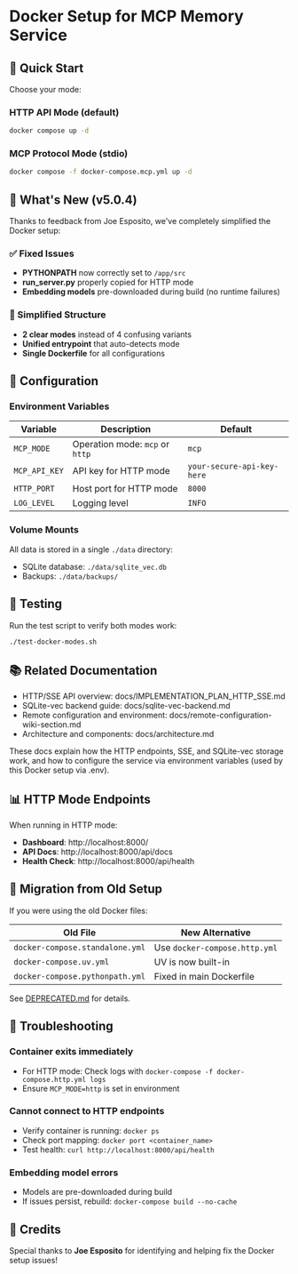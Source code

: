# Docker Setup for MCP Memory Service

## 🚀 Quick Start

Choose your mode:

### HTTP API Mode (default)
```bash
docker compose up -d
```

### MCP Protocol Mode (stdio)
```bash
docker compose -f docker-compose.mcp.yml up -d
```

## 📝 What's New (v5.0.4)

Thanks to feedback from Joe Esposito, we've completely simplified the Docker setup:

### ✅ Fixed Issues
- **PYTHONPATH** now correctly set to `/app/src`
- **run_server.py** properly copied for HTTP mode
- **Embedding models** pre-downloaded during build (no runtime failures)

### 🎯 Simplified Structure
- **2 clear modes** instead of 4 confusing variants
- **Unified entrypoint** that auto-detects mode
- **Single Dockerfile** for all configurations

## 🔧 Configuration

### Environment Variables

| Variable | Description | Default |
|----------|-------------|---------|
| `MCP_MODE` | Operation mode: `mcp` or `http` | `mcp` |
| `MCP_API_KEY` | API key for HTTP mode | `your-secure-api-key-here` |
| `HTTP_PORT` | Host port for HTTP mode | `8000` |
| `LOG_LEVEL` | Logging level | `INFO` |

### Volume Mounts

All data is stored in a single `./data` directory:
- SQLite database: `./data/sqlite_vec.db`
- Backups: `./data/backups/`

## 🧪 Testing

Run the test script to verify both modes work:
```bash
./test-docker-modes.sh
```

## 📚 Related Documentation

- HTTP/SSE API overview: docs/IMPLEMENTATION_PLAN_HTTP_SSE.md
- SQLite-vec backend guide: docs/sqlite-vec-backend.md
- Remote configuration and environment: docs/remote-configuration-wiki-section.md
- Architecture and components: docs/architecture.md

These docs explain how the HTTP endpoints, SSE, and SQLite-vec storage work, and how to configure the service via environment variables (used by this Docker setup via .env).

## 📊 HTTP Mode Endpoints

When running in HTTP mode:
- **Dashboard**: http://localhost:8000/
- **API Docs**: http://localhost:8000/api/docs
- **Health Check**: http://localhost:8000/api/health

## 🔄 Migration from Old Setup

If you were using the old Docker files:

| Old File | New Alternative |
|----------|-----------------|
| `docker-compose.standalone.yml` | Use `docker-compose.http.yml` |
| `docker-compose.uv.yml` | UV is now built-in |
| `docker-compose.pythonpath.yml` | Fixed in main Dockerfile |

See [DEPRECATED.md](./DEPRECATED.md) for details.

## 🐛 Troubleshooting

### Container exits immediately
- For HTTP mode: Check logs with `docker-compose -f docker-compose.http.yml logs`
- Ensure `MCP_MODE=http` is set in environment

### Cannot connect to HTTP endpoints
- Verify container is running: `docker ps`
- Check port mapping: `docker port <container_name>`
- Test health: `curl http://localhost:8000/api/health`

### Embedding model errors
- Models are pre-downloaded during build
- If issues persist, rebuild: `docker-compose build --no-cache`

## 🙏 Credits

Special thanks to **Joe Esposito** for identifying and helping fix the Docker setup issues!
